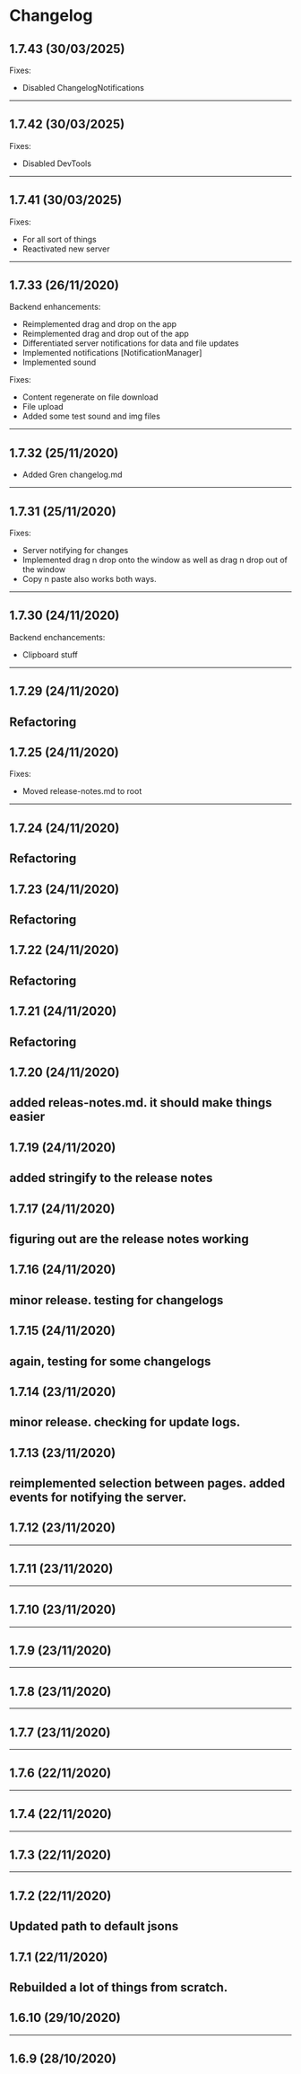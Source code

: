 # Changelog

## 1.7.43 (30/03/2025)
Fixes:
- Disabled ChangelogNotifications

---

## 1.7.42 (30/03/2025)
Fixes:
- Disabled DevTools

---

## 1.7.41 (30/03/2025)
Fixes:
- For all sort of things
- Reactivated new server

---

## 1.7.33 (26/11/2020)
Backend enhancements:
- Reimplemented drag and drop on the app
- Reimplemented drag and drop out of the app
- Differentiated server notifications for data and file updates
- Implemented notifications [NotificationManager]
- Implemented sound 

Fixes:
- Content regenerate on file download
- File upload
- Added some test sound and img files

---

## 1.7.32 (25/11/2020)
- Added Gren changelog.md
---

## 1.7.31 (25/11/2020)
Fixes:
- Server notifying for changes
- Implemented drag n drop onto the window as well as drag n drop out of the window 
- Copy n paste also works both ways.
---

## 1.7.30 (24/11/2020)
Backend enchancements:
- Clipboard stuff
---

## 1.7.29 (24/11/2020)
Refactoring
---

## 1.7.25 (24/11/2020)
Fixes:
- Moved release-notes.md to root

---

## 1.7.24 (24/11/2020)
Refactoring
---

## 1.7.23 (24/11/2020)
Refactoring
---

## 1.7.22 (24/11/2020)
Refactoring
---

## 1.7.21 (24/11/2020)
Refactoring
---

## 1.7.20 (24/11/2020)
added releas-notes.md. it should make things easier
---

## 1.7.19 (24/11/2020)
added stringify to the release notes
---

## 1.7.17 (24/11/2020)
figuring out are the release notes working
---

## 1.7.16 (24/11/2020)
minor release. testing for changelogs
---

## 1.7.15 (24/11/2020)
again, testing for some changelogs
---

## 1.7.14 (23/11/2020)
minor release. checking for update logs.
---

## 1.7.13 (23/11/2020)
reimplemented selection between pages. added events for notifying the server.
---

## 1.7.12 (23/11/2020)

---

## 1.7.11 (23/11/2020)

---

## 1.7.10 (23/11/2020)

---

## 1.7.9 (23/11/2020)

---

## 1.7.8 (23/11/2020)

---

## 1.7.7 (23/11/2020)

---

## 1.7.6 (22/11/2020)

---

## 1.7.4 (22/11/2020)

---

## 1.7.3 (22/11/2020)

---

## 1.7.2 (22/11/2020)
Updated path to default jsons
---

## 1.7.1 (22/11/2020)
Rebuilded a lot of things from scratch.
---

## 1.6.10 (29/10/2020)

---

## 1.6.9 (28/10/2020)
